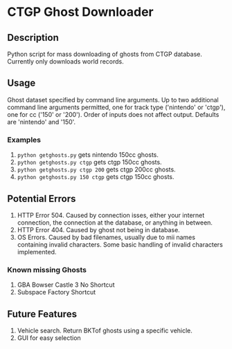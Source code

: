 # CTGP Ghost Downloader

## Description
Python script for mass downloading of ghosts from CTGP database. Currently only downloads world records.

## Usage
Ghost dataset specified by command line arguments. Up to two additional command line arguments permitted, one for track type ('nintendo' or 'ctgp'), one for cc ('150' or '200'). Order of inputs does not affect output. Defaults are 'nintendo' and '150'.

### Examples
1. `python getghosts.py` gets nintendo 150cc ghosts.
2. `python getghosts.py ctgp` gets ctgp 150cc ghosts.
3. `python getghosts.py ctgp 200` gets ctgp 200cc ghosts.
4. `python getghosts.py 150 ctgp` gets ctgp 150cc ghosts.

## Potential Errors
1. HTTP Error 504. Caused by connection isses, either your internet connection, the connection at the database, or anything in between.
2. HTTP Error 404. Caused by ghost not being in database.
3. OS Errors. Caused by bad filenames, usually due to mii names containing invalid characters. Some basic handling of invalid characters implemented.

### Known missing  Ghosts
1. GBA Bowser Castle 3 No Shortcut
2. Subspace Factory Shortcut

## Future Features
1. Vehicle search. Return BKTof ghosts using a specific vehicle.
2. GUI for easy selection
